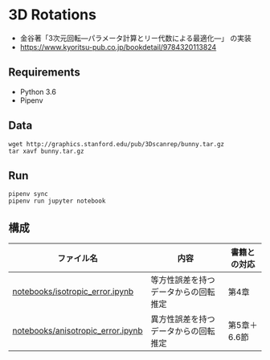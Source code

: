 # 3D Rotations
- 金谷著「3次元回転―パラメータ計算とリー代数による最適化―」 の実装
- https://www.kyoritsu-pub.co.jp/bookdetail/9784320113824

## Requirements
- Python 3.6
- Pipenv

## Data

```terminal
wget http://graphics.stanford.edu/pub/3Dscanrep/bunny.tar.gz
tar xavf bunny.tar.gz
```

## Run

```terminal
pipenv sync
pipenv run jupyter notebook
```

## 構成

|ファイル名|内容|書籍との対応
|----------|----|------------
|[notebooks/isotropic\_error.ipynb](https://github.com/eduidl/3d-rotations/blob/master/notebooks/isotropic_error.ipynb)|等方性誤差を持つデータからの回転推定|第4章
|[notebooks/anisotropic\_error.ipynb](https://github.com/eduidl/3d-rotations/blob/master/notebooks/anisotropic_error.ipynb)|異方性誤差を持つデータからの回転推定|第5章＋6.6節
